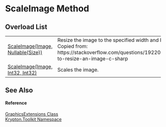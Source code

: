# ScaleImage Method


## Overload List
<table>
<tr>
<td><a href="77b8280d-7aa5-15f4-3e38-a509c75133ba.md">ScaleImage(Image, Nullable(Size))</a></td>
<td>Resize the image to the specified width and height. Copied from: https://stackoverflow.com/questions/1922040/how-to-resize-an-image-c-sharp</td></tr>
<tr>
<td><a href="835d90dc-2b33-2566-a207-bc9548a97440.md">ScaleImage(Image, Int32, Int32)</a></td>
<td>Scales the image.</td></tr>
</table>

## See Also


#### Reference
<a href="e5ba925f-8caa-051f-f361-e96ef51a4dd7.md">GraphicsExtensions Class</a>  
<a href="79d2eac2-21f4-54ff-7552-b20c33c30600.md">Krypton.Toolkit Namespace</a>  
